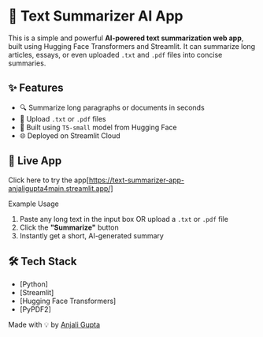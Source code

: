 # 🧠 Text Summarizer AI App

This is a simple and powerful **AI-powered text summarization web app**, built using Hugging Face Transformers and Streamlit. 
It can summarize long articles, essays, or even uploaded `.txt` and `.pdf` files into concise summaries.

## ✨ Features

- 🔍 Summarize long paragraphs or documents in seconds
- 📂 Upload `.txt` or `.pdf` files
- 🤖 Built using `T5-small` model from Hugging Face
- 🌐 Deployed on Streamlit Cloud

## 🚀 Live App
Click here to try the app[https://text-summarizer-app-anjaligupta4main.streamlit.app/]

Example Usage

1. Paste any long text in the input box OR upload a `.txt` or `.pdf` file  
2. Click the **"Summarize"** button  
3. Instantly get a short, AI-generated summary

## 🛠️ Tech Stack

- [Python]
- [Streamlit]
- [Hugging Face Transformers]
- [PyPDF2]

Made with 💡 by [Anjali Gupta](https://www.linkedin.com/in/anjali-gupta-8b37b022a/)

